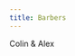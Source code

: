 ```yaml
---
title: Barbers
---
```


<div class="grid-container">
  <div class="grid-x">
    <div class="cell">
      <p class="text-center">Colin & Alex</p>
    </div>
  </div>
</div>